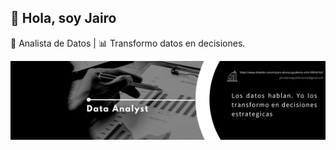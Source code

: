 ## 👋 Hola, soy Jairo

🎯 Analista de Datos | 📊 Transformo datos en decisiones.





![Banner](banner.png)



